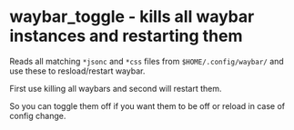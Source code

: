 # waybar_toggle - kills all waybar instances and restarting them

Reads all matching `*jsonc` and `*css` files from `$HOME/.config/waybar/` and use these to resload/restart waybar.

First use killing all waybars and second will restart them.

So you can toggle them off if you want them to be off or reload in case of config change.
